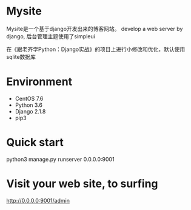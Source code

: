 # Mysite
Mysite是一个基于django开发出来的博客网站。
develop a web server by django, 后台管理主题使用了simpleui

在《跟老齐学Python：Django实战》的项目上进行小修改和优化，默认使用sqlite数据库

# Environment
- CentOS 7.6
- Python 3.6
- Django 2.1.8
- pip3

# Quick start
python3 manage.py runserver 0.0.0.0:9001

# Visit your web site, to surfing
http://0.0.0.0:9001/admin


